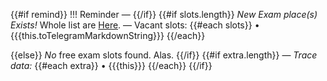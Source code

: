 {{#if remind}}
\!\!\! Reminder
—
{{/if}}
{{#if slots.length}}
*New Exam place\(s\) Exists\!*
Whole list are [Here]({{{url}}})\.
—
Vacant slots:
{{#each slots}}
• {{{this.toTelegramMarkdownString}}}
{{/each}}

{{else}}
*No* free exam slots found\. Alas\.
{{/if}}
{{#if extra.length}}
—
*Trace data:*
{{#each extra}}
• {{{this}}}
{{/each}}
{{/if}}
